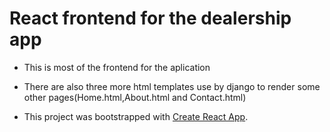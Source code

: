 
# React frontend for the dealership app

- This is most of the frontend for the aplication

- There are also three more html templates use by django to render some other pages(Home.html,About.html and Contact.html)

- This project was bootstrapped with [Create React App](https://github.com/facebook/create-react-app).
